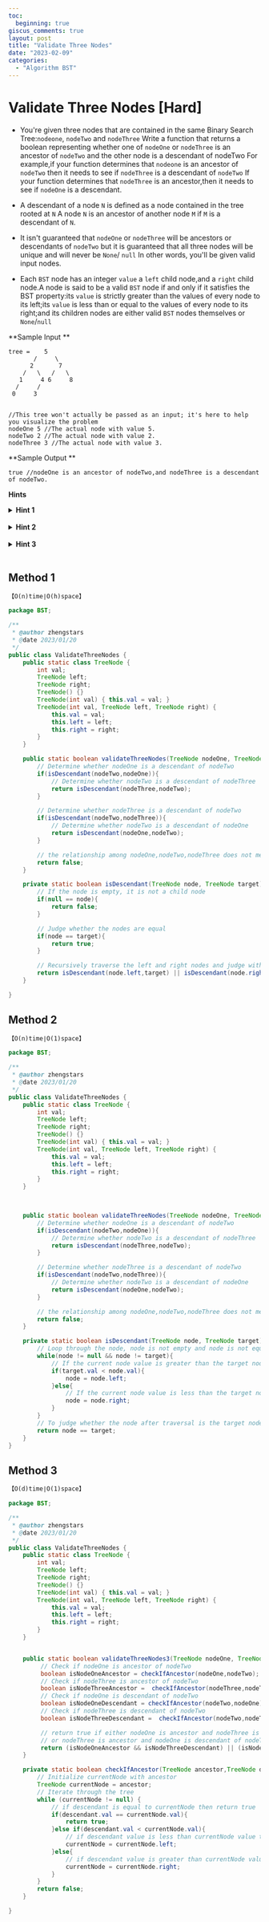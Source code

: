 ```yaml
---
toc:
  beginning: true
giscus_comments: true
layout: post
title: "Validate Three Nodes"
date: "2023-02-09"
categories:
  - "Algorithm BST"
---
```



# Validate Three Nodes [Hard]

- You're given three nodes that are contained in the same Binary Search Tree:`nodeone`, `nodeTwo` and `nodeThree` Write a function that returns a boolean representing whether one of `nodeOne` or `nodeThree` is an ancestor of `nodeTwo` and the other node is a descendant of nodeTwo For example,if your function determines that `nodeone` is an ancestor of `nodeTwo` then it needs to see if `nodeThree` is a descendant of `nodeTwo` If your function determines that `nodeThree` is an ancestor,then it needs to see if `nodeOne` is a descendant.

- A descendant of a node `N` is defined as a node contained in the tree rooted at `N` A node `N` is an ancestor of another node `M` if `M` is a descendant of `N`.

- It isn't guaranteed that `nodeOne` or `nodeThree` will be ancestors or descendants of `nodeTwo` but it is guaranteed that all three nodes will be unique and will never be `None`/ `null` In other words, you'll be given valid input nodes.

- Each `BST` node has an integer `value` a `left` child node,and a `right` child node.A node is said to be a valid `BST` node if and only if it satisfies the BST property:its `value` is strictly greater than the values of every node to its left;its `value` is less than or equal to the values of every node to its right;and its children nodes are either valid `BST` nodes themselves or `None`/`null`





**Sample Input **


```
tree =    5
       /     \
      2       7
    /   \   /   \
   1     4 6     8
  /     /
 0     3
         

//This tree won't actually be passed as an input; it's here to help you visualize the problem
nodeOne 5 //The actual node with value 5. 
nodeTwo 2 //The actual node with value 2. 
nodeThree 3 //The actual node with value 3.
```


**Sample Output **

```
true //nodeOne is an ancestor of nodeTwo,and nodeThree is a descendant of nodeTwo.
```



**Hints**
<br>

<details> <summary><b>Hint 1</b></summary>
    <br>
    <i><strong> Keep in mind that the nodes passed to you are contained in a Binary Search Tree-not just a normal Binary Tree.How might this help you traverse the tree faster? </strong></i>
</details>


<br>

<details> <summary><b>Hint 2</b></summary>
    <br>
    <i><strong> There are multiple ways to solve this problem,but the simplest is to just check the possible relationships between the nodes.Since you're looking for a descendant and an ancestor, simply check if nodeone is a descendant of nodeTwo and if it is,then check if
nodeThree is an ancestor of nodeTwo If the previous checks come out negative,check if nodeThree is a descendant of nodeTwo and if it is,then check if nodeOne is an ancestor of nodeTwo.  </strong></i>
</details>


<br>

<details> <summary><b>Hint 3</b></summary>
    <br>
    <i><strong> Although the approach mentioned in Hint #2 is fairly efficient (it runs in 0(h) time,where h is the height of the tree),there's a way to solve this problem faster.It involves realizing that, when searching for nodeTwo from either nodeOne or nodeThree if you ever reach nodeThree from nodeOne or nodeOne from nodeThree before reaching nodeTwo then you can immediately stop the algorithm,because nodeTwo cannot be between these nodes.See the Conceptual Overview section of this question's video explanation for a more in-depth explanation.  </strong></i>
</details>

<br>



## Method 1

```tex
【O(n)time∣O(h)space】
```

```java
package BST;

/**
 * @author zhengstars
 * @date 2023/01/20
 */
public class ValidateThreeNodes {
    public static class TreeNode {
        int val;
        TreeNode left;
        TreeNode right;
        TreeNode() {}
        TreeNode(int val) { this.val = val; }
        TreeNode(int val, TreeNode left, TreeNode right) {
            this.val = val;
            this.left = left;
            this.right = right;
        }
    }

    public static boolean validateThreeNodes(TreeNode nodeOne, TreeNode nodeTwo, TreeNode nodeThree) {
        // Determine whether nodeOne is a descendant of nodeTwo
        if(isDescendant(nodeTwo,nodeOne)){
            // Determine whether nodeTwo is a descendant of nodeThree
            return isDescendant(nodeThree,nodeTwo);
        }

        // Determine whether nodeThree is a descendant of nodeTwo
        if(isDescendant(nodeTwo,nodeThree)){
            // Determine whether nodeTwo is a descendant of nodeOne
            return isDescendant(nodeOne,nodeTwo);
        }

        // the relationship among nodeOne,nodeTwo,nodeThree does not meet the requirements. Return false
        return false;
    }

    private static boolean isDescendant(TreeNode node, TreeNode target) {
        // If the node is empty, it is not a child node
        if(null == node){
            return false;
        }

        // Judge whether the nodes are equal
        if(node == target){
            return true;
        }

        // Recursively traverse the left and right nodes and judge with target
        return isDescendant(node.left,target) || isDescendant(node.right,target);
    }

}

```

## Method 2

```tex
【O(n)time∣O(1)space】
```

```java
package BST;

/**
 * @author zhengstars
 * @date 2023/01/20
 */
public class ValidateThreeNodes {
    public static class TreeNode {
        int val;
        TreeNode left;
        TreeNode right;
        TreeNode() {}
        TreeNode(int val) { this.val = val; }
        TreeNode(int val, TreeNode left, TreeNode right) {
            this.val = val;
            this.left = left;
            this.right = right;
        }
    }

  

    public static boolean validateThreeNodes(TreeNode nodeOne, TreeNode nodeTwo, TreeNode nodeThree) {
        // Determine whether nodeOne is a descendant of nodeTwo
        if(isDescendant(nodeTwo,nodeOne)){
            // Determine whether nodeTwo is a descendant of nodeThree
            return isDescendant(nodeThree,nodeTwo);
        }

        // Determine whether nodeThree is a descendant of nodeTwo
        if(isDescendant(nodeTwo,nodeThree)){
            // Determine whether nodeTwo is a descendant of nodeOne
            return isDescendant(nodeOne,nodeTwo);
        }

        // the relationship among nodeOne,nodeTwo,nodeThree does not meet the requirements. Return false
        return false;
    }

    private static boolean isDescendant(TreeNode node, TreeNode target) {
        // Loop through the node, node is not empty and node is not equal to target
        while(node != null && node != target){
            // If the current node value is greater than the target node value, traverse the left subtree
            if(target.val < node.val){
                node = node.left;
            }else{
                // If the current node value is less than the target node value, traverse the right subtree
                node = node.right;
            }
        }
        // To judge whether the node after traversal is the target node, yes means it is the descendant of the target node, otherwise it is not.
        return node == target;
    }
}

```



## Method 3

```tex
【O(d)time∣O(1)space】
```

```java
package BST;

/**
 * @author zhengstars
 * @date 2023/01/20
 */
public class ValidateThreeNodes {
    public static class TreeNode {
        int val;
        TreeNode left;
        TreeNode right;
        TreeNode() {}
        TreeNode(int val) { this.val = val; }
        TreeNode(int val, TreeNode left, TreeNode right) {
            this.val = val;
            this.left = left;
            this.right = right;
        }
    }


    public static boolean validateThreeNodes3(TreeNode nodeOne, TreeNode nodeTwo, TreeNode nodeThree) {
         // Check if nodeOne is ancestor of nodeTwo
         boolean isNodeOneAncestor = checkIfAncestor(nodeOne,nodeTwo);
         // Check if nodeThree is ancestor of nodeTwo
         boolean isNodeThreeAncestor =  checkIfAncestor(nodeThree,nodeTwo);
         // Check if nodeOne is descendant of nodeTwo
         boolean isNodeOneDescendant = checkIfAncestor(nodeTwo,nodeOne);
         // Check if nodeThree is descendant of nodeTwo
         boolean isNodeThreeDescendant =  checkIfAncestor(nodeTwo,nodeThree);

         // return true if either nodeOne is ancestor and nodeThree is descendant of nodeTwo
         // or nodeThree is ancestor and nodeOne is descendant of nodeTwo
         return (isNodeOneAncestor && isNodeThreeDescendant) || (isNodeThreeAncestor && isNodeOneDescendant);
    }

    private static boolean checkIfAncestor(TreeNode ancestor,TreeNode descendant) {
        // Initialize currentNode with ancestor
        TreeNode currentNode = ancestor;
        // Iterate through the tree
        while (currentNode != null) {
            // if descendant is equal to currentNode then return true
            if(descendant.val == currentNode.val){
                return true;
            }else if(descendant.val < currentNode.val){
                // if descendant value is less than currentNode value then go to left subtree
                currentNode = currentNode.left;
            }else{
                // if descendant value is greater than currentNode value then go to right subtree
                currentNode = currentNode.right;
            }
        }
        return false;
    }

}

```





